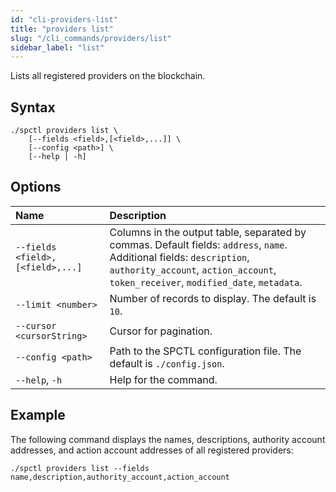 ```yaml
---
id: "cli-providers-list"
title: "providers list"
slug: "/cli_commands/providers/list"
sidebar_label: "list"
---
```


Lists all registered providers on the blockchain.

## Syntax

```
./spctl providers list \
    [--fields <field>,[<field>,...]] \
    [--config <path>] \
    [--help | -h]
```

## Options  

| <div style={{width:265}}>**Name**</div> | **Description** |
| :- | :- |
| `--fields <field>,[<field>,...]`| Columns in the output table, separated by commas. Default fields: `address`, `name`. Additional fields: `description`, `authority_account`, `action_account`, `token_receiver`, `modified_date`, `metadata`. |
| `--limit <number>` | Number of records to display. The default is `10`. |
| `--cursor <cursorString>` | Cursor for pagination. |
| `--config <path>` | Path to the SPCTL configuration file. The default is `./config.json`. |
| `--help`, `-h` | Help for the command. |

## Example

The following command displays the names, descriptions, authority account addresses, and action account addresses of all registered providers:

```
./spctl providers list --fields name,description,authority_account,action_account
```